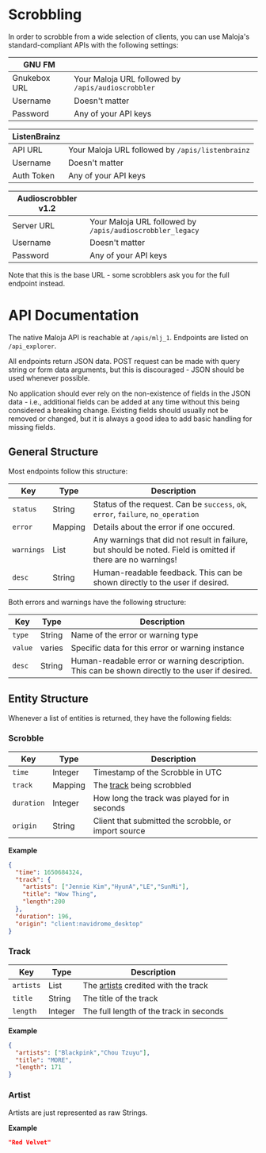 # Scrobbling

In order to scrobble from a wide selection of clients, you can use Maloja's standard-compliant APIs with the following settings:

GNU FM | &nbsp;
------ | ---------
Gnukebox URL | Your Maloja URL followed by `/apis/audioscrobbler`
Username | Doesn't matter
Password | Any of your API keys

ListenBrainz | &nbsp;
------ | ---------
API URL | Your Maloja URL followed by `/apis/listenbrainz`
Username | Doesn't matter
Auth Token | Any of your API keys

Audioscrobbler v1.2 | &nbsp;
------ | ---------
Server URL | Your Maloja URL followed by `/apis/audioscrobbler_legacy`
Username | Doesn't matter
Password | Any of your API keys

Note that this is the base URL - some scrobblers ask you for the full endpoint instead.

# API Documentation

The native Maloja API is reachable at `/apis/mlj_1`. Endpoints are listed on `/api_explorer`.

All endpoints return JSON data. POST request can be made with query string or form data arguments, but this is discouraged - JSON should be used whenever possible.

No application should ever rely on the non-existence of fields in the JSON data - i.e., additional fields can be added at any time without this being considered a breaking change. Existing fields should usually not be removed or changed, but it is always a good idea to add basic handling for missing fields.

## General Structure

Most endpoints follow this structure:

| Key | Type | Description |
| --- | --- | --- |
| `status` | String | Status of the request. Can be `success`, `ok`, `error`, `failure`, `no_operation` |
| `error` | Mapping | Details about the error if one occured. |
| `warnings` | List | Any warnings that did not result in failure, but should be noted. Field is omitted if there are no warnings! |
| `desc` | String | Human-readable feedback. This can be shown directly to the user if desired. |

Both errors and warnings have the following structure:


| Key | Type | Description |
| --- | --- | --- |
| `type` | String | Name of the error or warning type |
| `value` | varies | Specific data for this error or warning instance |
| `desc` | String | Human-readable error or warning description. This can be shown directly to the user if desired. |


## Entity Structure

Whenever a list of entities is returned, they have the following fields:

### Scrobble

| Key | Type | Description |
| --- | --- | --- |
| `time` | Integer | Timestamp of the Scrobble in UTC |
| `track` | Mapping | The [track](#Track) being scrobbled |
| `duration` | Integer | How long the track was played for in seconds |
| `origin` | String | Client that submitted the scrobble, or import source |

**Example**

```json
{
  "time": 1650684324,
  "track": {
    "artists": ["Jennie Kim","HyunA","LE","SunMi"],
    "title": "Wow Thing",
    "length":200
  },
  "duration": 196,
  "origin": "client:navidrome_desktop"
}
```

### Track

| Key | Type | Description |
| --- | --- | --- |
| `artists` | List | The [artists](#Artist) credited with the track |
| `title` | String | The title of the track |
| `length` | Integer | The full length of the track in seconds |

**Example**

```json
{
  "artists": ["Blackpink","Chou Tzuyu"],
  "title": "MORE",
  "length": 171
}
```

### Artist

Artists are just represented as raw Strings.

**Example**

```json
"Red Velvet"
```
